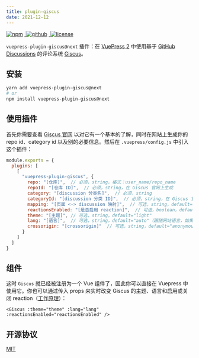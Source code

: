 ```yaml
---
title: plugin-giscus
date: 2021-12-12
---
```


<p>
  <a href="https://www.npmjs.com/package/vuepress-plugin-giscus/v/next" target="_blank">
    <img src="https://img.shields.io/npm/v/vuepress-plugin-giscus/next.svg?style=flat-square&logo=npm" style="display: inline; margin: 0 4px 0 0" alt="npm">
  </a>
  <a href="https://github.com/Renovamen/vuepress-theme-gungnir/tree/main/packages/plugins/giscus" target="_blank">
    <img src="https://img.shields.io/badge/GitHub-vuepress--plugin--giscus-26A2FF?style=flat-square&logo=github" style="display: inline; margin: 0 4px 0 0" alt="github">
  </a>
  <a href="https://github.com/Renovamen/vuepress-theme-gungnir/blob/main/packages/plugins/giscus/LICENSE" target="_blank">
    <img src="https://img.shields.io/badge/License-MIT-green?style=flat-square" style="display: inline; margin: 0 4px 0 0" alt="license">
  </a>
</p>

`vuepress-plugin-giscus@next` 插件：在 [VuePress 2](https://v2.vuepress.vuejs.org/) 中使用基于 [GitHub Discussions](https://docs.github.com/en/discussions) 的评论系统 [Giscus](https://github.com/giscus/giscus)。


## 安装

```bash
yarn add vuepress-plugin-giscus@next
# or
npm install vuepress-plugin-giscus@next
```


## 使用插件

首先你需要查看 [Giscus 官网](https://github.com/giscus/giscus) 以对它有一个基本的了解，同时在网站上生成你的 repo id、category id 以及别的必要信息。然后在 `.vuepress/config.js` 中引入这个插件：

```js
module.exports = {
  plugins: [
    [
      "vuepress-plugin-giscus", {
        repo: "[仓库]",  // 必须，string，格式：user_name/repo_name
        repoId: "[仓库 ID]",  // 必须，string，在 Giscus 官网上生成
        category: "[discussion 分类名]",  // 必须，string
        categoryId: "[discussion 分类 ID]",  // 必须，string，在 Giscus 官网上生成
        mapping: "[页面 <-> discussion 映射]",  // 可选，string，default="title"
        reactionsEnabled: "[是否启用 reaction]",  // 可选，boolean，default=true
        theme: "[主题]", // 可选，string，default="light"
        lang: "[语言]",  // 可选，string，default="auto"（跟随网站语言，如果 Giscus 不支持你的网站的语言，则会使用 "en"）
        crossorigin: "[crossorigin]"  // 可选，string，default="anonymous"
      }
    ]
  ]
}
```


## 组件

这时 `Giscus` 就已经被注册为一个 Vue 组件了，因此你可以直接在 Vuepress 中使用它。你也可以通过传入 props 来实时改变 Giscus 的主题、语言和启用或关闭 reaction（[工作原理](https://github.com/giscus/giscus/blob/main/ADVANCED-USAGE.md#parent-to-giscus-message-events)）：

```
<Giscus :theme="theme" :lang="lang" :reactionsEnabled="reactionsEnabled" />
```


## 开源协议

[MIT](https://github.com/Renovamen/vuepress-theme-gungnir/blob/main/packages/plugins/giscus/LICENSE)
